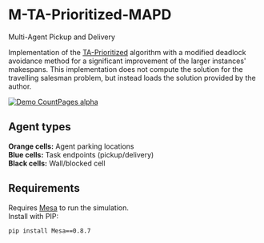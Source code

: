 # M-TA-Prioritized-MAPD
Multi-Agent Pickup and Delivery

Implementation of the [TA-Prioritized](https://dl.acm.org/doi/10.5555/3306127.3331816) algorithm with a modified deadlock avoidance method for a significant improvement of the larger instances' makespans. This implementation does not compute the solution for the travelling salesman problem, but instead loads the solution provided by the author.



[![Demo CountPages alpha](https://j.gifs.com/5QoqDY.gif)](https://youtu.be/LY9a7Q_aBT4)
## Agent types
**Orange cells:** Agent parking locations<br/>
**Blue cells:** Task endpoints (pickup/delivery)<br/>
**Black cells:** Wall/blocked cell<br/>

## Requirements
Requires [Mesa](https://mesa.readthedocs.io/en/master/index.html) to run the simulation.<br/>
Install with PIP:
```
pip install Mesa==0.8.7
```


 
